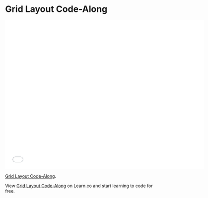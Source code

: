 # Grid Layout Code-Along 

<iframe width="640" height="480" src="//www.youtube.com/embed/bxM1wr7y8tc?rel=0&modestbranding=1" frameborder="0" allowfullscreen></iframe>

<p><a href="https://www.youtube.com/watch?v=bxM1wr7y8tc">Grid Layout Code-Along</a>.</p>


<p data-visibility='hidden'>View <a href='https://learn.co/lessons/layouts-grids-code-along' title='Grid Layout Code-Along'>Grid Layout Code-Along</a> on Learn.co and start learning to code for free.</p>
